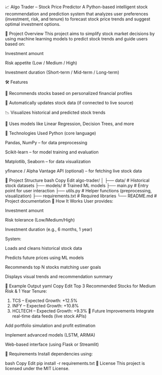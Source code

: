
📈 Algo Trader – Stock Price Predictor
A Python-based intelligent stock recommendation and prediction system that analyzes user preferences (investment, risk, and tenure) to forecast stock price trends and suggest optimal investment options.

🚀 Project Overview
This project aims to simplify stock market decisions by using machine learning models to predict stock trends and guide users based on:

Investment amount

Risk appetite (Low / Medium / High)

Investment duration (Short-term / Mid-term / Long-term)

🛠 Features

🤖 Recommends stocks based on personalized financial profiles

🔁 Automatically updates stock data (if connected to live source)

📉 Visualizes historical and predicted stock trends

🧠 Uses models like Linear Regression, Decision Trees, and more

🔧 Technologies Used
Python (core language)

Pandas, NumPy – for data preprocessing

Scikit-learn – for model training and evaluation

Matplotlib, Seaborn – for data visualization

yfinance / Alpha Vantage API (optional) – for fetching live stock data

📂 Project Structure
bash
Copy
Edit
algo-trader/
│
├── data/                   # Historical stock datasets
├── models/                 # Trained ML models
├── main.py                 # Entry point for user interaction
├── utils.py                # Helper functions (preprocessing, visualization)
├── requirements.txt        # Required libraries
└── README.md               # Project documentation
🧪 How It Works
User provides:

Investment amount

Risk tolerance (Low/Medium/High)

Investment duration (e.g., 6 months, 1 year)

System:

Loads and cleans historical stock data

Predicts future prices using ML models

Recommends top N stocks matching user goals

Displays visual trends and recommendation summary

🔮 Example Output
yaml
Copy
Edit
Top 3 Recommended Stocks for Medium Risk & 1 Year Tenure:
1. TCS – Expected Growth: +12.5%
2. INFY – Expected Growth: +10.8%
3. HCLTECH – Expected Growth: +9.3%
🧠 Future Improvements
Integrate real-time data feeds (live stock APIs)

Add portfolio simulation and profit estimation

Implement advanced models (LSTM, ARIMA)

Web-based interface (using Flask or Streamlit)

📌 Requirements
Install dependencies using:

bash
Copy
Edit
pip install -r requirements.txt
📜 License
This project is licensed under the MIT License.
